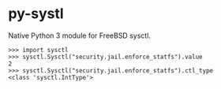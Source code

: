 # py-systl

Native Python 3 module for FreeBSD sysctl.

```python3
>>> import sysctl
>>> sysctl.Sysctl("security.jail.enforce_statfs").value
2
>>> sysctl.Sysctl("security.jail.enforce_statfs").ctl_type
<class 'sysctl.IntType'>
```
